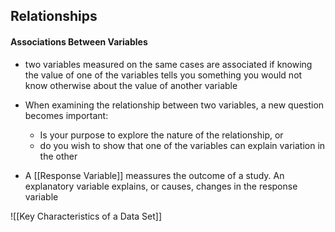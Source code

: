 ## Relationships
#### Associations Between Variables
- two variables measured on the same cases are associated if knowing the value of one of the variables tells you something you would not know otherwise about the value of another variable
- When examining the relationship between two variables, a new question becomes important:
	- Is your purpose to explore the nature of the relationship,     or
	- do you wish to show that one of the variables can explain variation in the other

- A [[Response Variable]] meassures the outcome of a study. An explanatory variable explains, or causes, changes in the response variable

![[Key Characteristics of a Data Set]]

